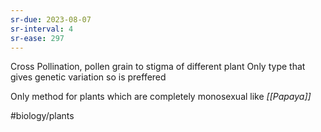 ```yaml
---
sr-due: 2023-08-07
sr-interval: 4
sr-ease: 297
---
```

Cross Pollination, pollen grain to stigma of different plant
Only type that gives genetic variation so is preffered

Only method for plants which are completely monosexual like *[[Papaya]]*

#biology/plants 